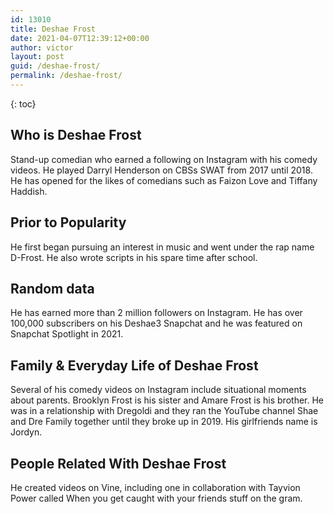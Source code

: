```yaml
---
id: 13010
title: Deshae Frost
date: 2021-04-07T12:39:12+00:00
author: victor
layout: post
guid: /deshae-frost/
permalink: /deshae-frost/
---
```



{: toc}


## Who is Deshae Frost



Stand-up comedian who earned a following on Instagram with his comedy videos. He played Darryl Henderson on CBSs SWAT from 2017 until 2018. He has opened for the likes of comedians such as Faizon Love and Tiffany Haddish.

                
                
                
## Prior to Popularity



He first began pursuing an interest in music and went under the rap name D-Frost. He also wrote scripts in his spare time after school.

                
                
                
## Random data



He has earned more than 2 million followers on Instagram. He has over 100,000 subscribers on his Deshae3 Snapchat and he was featured on Snapchat Spotlight in 2021.

                
                
                
## Family & Everyday Life of Deshae Frost



Several of his comedy videos on Instagram include situational moments about parents. Brooklyn Frost is his sister and Amare Frost is his brother. He was in a relationship with Dregoldi and they ran the YouTube channel Shae and Dre Family together until they broke up in 2019. His girlfriends name is Jordyn.

                
                
                
## People Related With Deshae Frost



He created videos on Vine, including one in collaboration with Tayvion Power called When you get caught with your friends stuff on the gram.

                
              
            
          
          
          
